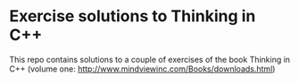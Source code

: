# Exercise solutions to Thinking in C++ 

This repo contains solutions to a couple of exercises of the book Thinking in C++ (volume one: http://www.mindviewinc.com/Books/downloads.html)
